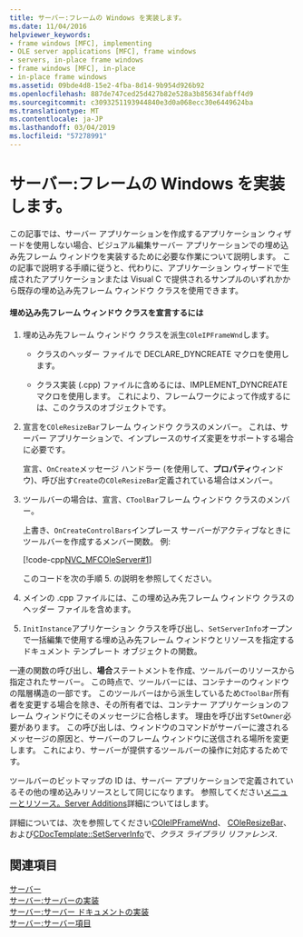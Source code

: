 ```yaml
---
title: サーバー:フレームの Windows を実装します。
ms.date: 11/04/2016
helpviewer_keywords:
- frame windows [MFC], implementing
- OLE server applications [MFC], frame windows
- servers, in-place frame windows
- frame windows [MFC], in-place
- in-place frame windows
ms.assetid: 09bde4d8-15e2-4fba-8d14-9b954d926b92
ms.openlocfilehash: 887de747ced25d427b82e528a3b85634fabff4d9
ms.sourcegitcommit: c3093251193944840e3d0a068ecc30e6449624ba
ms.translationtype: MT
ms.contentlocale: ja-JP
ms.lasthandoff: 03/04/2019
ms.locfileid: "57278991"
---
```

# <a name="servers-implementing-in-place-frame-windows"></a>サーバー:フレームの Windows を実装します。

この記事では、サーバー アプリケーションを作成するアプリケーション ウィザードを使用しない場合、ビジュアル編集サーバー アプリケーションでの埋め込み先フレーム ウィンドウを実装するために必要な作業について説明します。 この記事で説明する手順に従うと、代わりに、アプリケーション ウィザードで生成されたアプリケーションまたは Visual C で提供されるサンプルのいずれかから既存の埋め込み先フレーム ウィンドウ クラスを使用できます。

#### <a name="to-declare-an-in-place-frame-window-class"></a>埋め込み先フレーム ウィンドウ クラスを宣言するには

1. 埋め込み先フレーム ウィンドウ クラスを派生`COleIPFrameWnd`します。

   - クラスのヘッダー ファイルで DECLARE_DYNCREATE マクロを使用します。

   - クラス実装 (.cpp) ファイルに含めるには、IMPLEMENT_DYNCREATE マクロを使用します。 これにより、フレームワークによって作成するには、このクラスのオブジェクトです。

1. 宣言を`COleResizeBar`フレーム ウィンドウ クラスのメンバー。 これは、サーバー アプリケーションで、インプレースのサイズ変更をサポートする場合に必要です。

   宣言、`OnCreate`メッセージ ハンドラー (を使用して、**プロパティ**ウィンドウ)、呼び出す`Create`の`COleResizeBar`定義されている場合はメンバー。

1. ツールバーの場合は、宣言、`CToolBar`フレーム ウィンドウ クラスのメンバー。

   上書き、`OnCreateControlBars`インプレース サーバーがアクティブなときにツールバーを作成するメンバー関数。 例:

   [!code-cpp[NVC_MFCOleServer#1](../mfc/codesnippet/cpp/servers-implementing-in-place-frame-windows_1.cpp)]

   このコードを次の手順 5. の説明を参照してください。

1. メインの .cpp ファイルには、この埋め込み先フレーム ウィンドウ クラスのヘッダー ファイルを含めます。

1. `InitInstance`アプリケーション クラスを呼び出し、`SetServerInfo`オープンで一括編集で使用する埋め込み先フレーム ウィンドウとリソースを指定するドキュメント テンプレート オブジェクトの関数。

一連の関数の呼び出し、**場合**ステートメントを作成、ツールバーのリソースから指定されたサーバー。 この時点で、ツールバーには、コンテナーのウィンドウの階層構造の一部です。 このツールバーはから派生しているため`CToolBar`所有者を変更する場合を除き、その所有者では、コンテナー アプリケーションのフレーム ウィンドウにそのメッセージに合格します。 理由を呼び出す`SetOwner`必要があります。 この呼び出しは、ウィンドウのコマンドがサーバーに渡されるメッセージの原因と、サーバーのフレーム ウィンドウに送信される場所を変更します。 これにより、サーバーが提供するツールバーの操作に対応するためです。

ツールバーのビットマップの ID は、サーバー アプリケーションで定義されているその他の埋め込みリソースとして同じになります。 参照してください[メニューとリソース。Server Additions](../mfc/menus-and-resources-server-additions.md)詳細についてはします。

詳細については、次を参照してください[COleIPFrameWnd](../mfc/reference/coleipframewnd-class.md)、 [COleResizeBar](../mfc/reference/coleresizebar-class.md)、および[CDocTemplate::SetServerInfo](../mfc/reference/cdoctemplate-class.md#setserverinfo)で、*クラス ライブラリ リファレンス*.

## <a name="see-also"></a>関連項目

[サーバー](../mfc/servers.md)<br/>
[サーバー:サーバーの実装](../mfc/servers-implementing-a-server.md)<br/>
[サーバー:サーバー ドキュメントの実装](../mfc/servers-implementing-server-documents.md)<br/>
[サーバー:サーバー項目](../mfc/servers-server-items.md)
